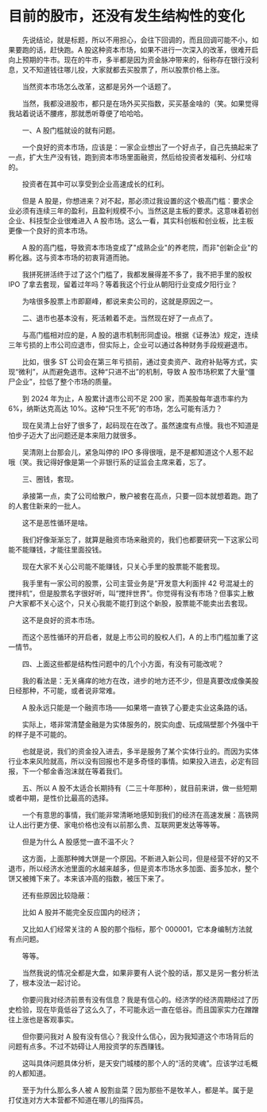# 目前的股市，还没有发生结构性的变化

　　先说结论，就是标题，所以不用担心，会往下回调的，而且回调可能不小，如果要跑的话，赶快跑。A 股这种资本市场，如果不进行一次深入的改革，很难开启向上预期的牛市。现在的牛市，多半都是因为资金脉冲带来的，俗称存在银行没利息，又不知道钱往哪儿投，大家就都去买股票了，所以股票价格上涨。

　　当然资本市场怎么改革，这都是另外一个话题了。

　　当然，我都没进股市，都只是在场外买买指数，买买基金啥的（笑。如果觉得我站着说话不腰疼，那就悉听尊便了哈哈哈。

　　一、A 股门槛就设的就有问题。

　　一个良好的资本市场，应该是：一家企业想出了一个好点子，自己先搞起来了一点，扩大生产没有钱，跑到资本市场里面融资，然后给投资者发福利、分红啥的。

　　投资者在其中可以享受到企业高速成长的红利。

　　但是 A 股是，你想进来？对不起，那必须过我设置的这个极高门槛：要求企业必须有连续三年的盈利，且盈利规模不小。当然这是主板的要求。这意味着初创企业、科技型企业很难进入 A 股市场。这么一看，其实科创板和创业板，比主板更像一个良好的资本市场。

　　A 股的高门槛，导致资本市场变成了"成熟企业"的养老院，而非"创新企业"的孵化器。这与资本市场的初衷背道而驰。

　　我拼死拼活终于过了这个门槛了，我都发展得差不多了，我不把手里的股权 IPO 了拿去套现，留着过年吗？等着我这个行业从朝阳行业变成夕阳行业？

　　为啥很多股票上市即巅峰，都说来卖公司的，这就是原因之一。

　　二、退市也基本没有，死活赖着不走。当然现在好了一点点了。

　　与高门槛相对应的是，A 股的退市机制形同虚设。根据《证券法》规定，连续三年亏损的上市公司应退市，但实际上，企业可以通过各种财务手段规避退市。

　　比如，很多 ST 公司会在第三年亏损前，通过变卖资产、政府补贴等方式，实现“微利”，从而避免退市。这种“只进不出”的机制，导致 A 股市场积累了大量“僵尸企业”，拉低了整个市场的质量。

　　到 2024 年为止，A 股累计退市公司不足 200 家，而美股每年退市率约为 6%，纳斯达克高达 10%。这种“只生不死”的市场，怎么可能有活力？

　　现在吴清上台好了很多了，起码现在在改了。虽然速度有点慢。我也不知道是怕步子迈大了出问题还是本来阻力就很多。

　　吴清刚上台那会儿，紧急叫停的 IPO 多得很哦，是不是都知道这个人惹不起哦（笑。我记得好像是第一个非银行系的证监会主席来着，忘了。

　　三、圈钱，套现。

　　承接第一点，卖了公司给散户，散户被套在高点，只要一回本就想着跑。跑了的人套住新来的一批人。

　　这不是恶性循环是啥。

　　我们好像渐渐忘了，就算是融资市场来融资的，我们也都要研究一下这家公司能不能赚钱，才能往里面投钱。

　　现在大家不关心公司能不能赚钱，只关心手里的股票能不能套现。

　　我手里有一家公司的股票，公司主营业务是”开发意大利面拌 42 号混凝土的搅拌机“，但是股票名字很好听，叫“搅拌世界”。你觉得有没有市场？但事实上散户大家都不关心这个，只关心我能不能打到这个新股，股票能不能卖出去套现。

　　这不是良好的资本市场。

　　而这个恶性循环的开启者，就是上市公司的股权人们，A 的上市门槛加重了这一情节。

　　四、上面这些都是结构性问题中的几个小方面，有没有可能改呢？

　　我的看法是：无关痛痒的地方在改，进步的地方还不少，但是真要改成像美股日经那种，不可能，或者说非常难。

　　A 股永远只能是一个融资市场——如果塔一直铁了心要走实业这条路的话。

　　实际上，塔非常清楚金融是为实体服务的，脱实向虚、玩成隔壁那个外强中干的样子是不可能的。

　　也就是说，我们的资金投入进去，多半是服务了某个实体行业的。而因为实体行业本来风险就高，所以没有回报也不是多奇怪的事情。如果投入进去，必定有回报，下一个郁金香泡沫就在等着我们。

　　五、所以 A 股不太适合长期持有（二三十年那种），就目前来讲，做一些短期或者中期，是性价比最高的选择。

　　一个有意思的事情，我们能非常清晰地感知到我们的经济在高速发展：高铁网让人出行更方便、家电价格也没有以前那么贵、互联网更发达等等等。

　　但是为什么 A 股感觉一直不温不火？

　　这方面，上面那种摊大饼是一个原因。不断进入新公司，但是经营不好的又不退市，所以经济水池里面的水越来越多，但是资本市场水多加面、面多加水，整个饼又被摊下来了。本来该冲高的指数，被压下来了。

　　还有些原因比较隐蔽：

　　比如 A 股并不能完全反应国内的经济；

　　又比如人们经常关注的 A 股的那个指标，那个 000001，它本身编制方法就有点问题。

　　等等。

　　当然我说的情况全都是大盘，如果非要有人说个股的话，那又是另一套分析法了，根本没法一起讨论。

　　你要问我对经济前景有没有信息？我是有信心的。经济学的经济周期经过了历史检验，现在毕竟低谷了这么久了，不可能永远一直在低谷。而且国家实力在蹭蹭往上涨也是客观事实。

　　但你要问我对 A 股有没有信心？我没什么信心，因为我知道这个市场背后的问题有点多。不过不妨碍让人用投资学的东西赚钱。

　　这叫具体问题具体分析，是天安门城楼的那个人的“活的灵魂”。应该学过毛概的人都知道。

　　至于为什么那么多人被 A 股割韭菜？因为那些不是牧羊人，都是羊。属于是打仗连对方大本营都不知道在哪儿的指挥员。